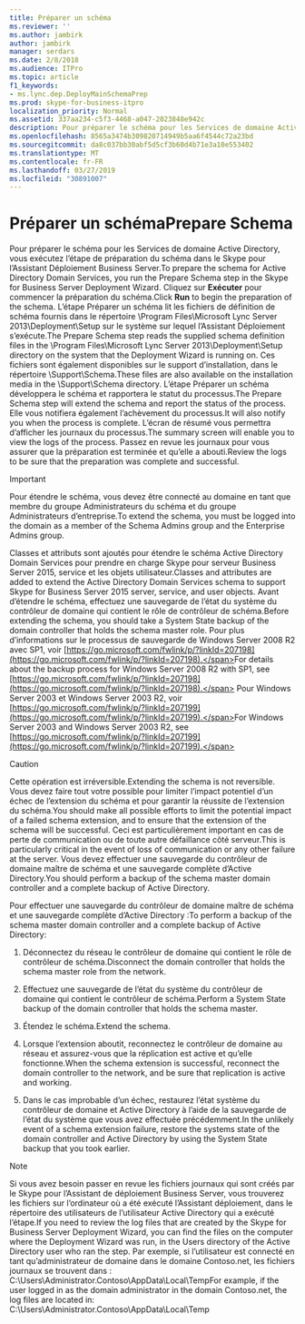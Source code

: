 ```yaml
---
title: Préparer un schéma
ms.reviewer: ''
ms.author: jambirk
author: jambirk
manager: serdars
ms.date: 2/8/2018
ms.audience: ITPro
ms.topic: article
f1_keywords:
- ms.lync.dep.DeployMainSchemaPrep
ms.prod: skype-for-business-itpro
localization_priority: Normal
ms.assetid: 337aa234-c5f3-4468-a047-2023848e942c
description: Pour préparer le schéma pour les Services de domaine Active Directory, vous exécutez l’étape de préparation du schéma dans le Skype pour l’Assistant Déploiement Business Server. Cliquez sur Exécuter pour commencer la préparation du schéma. L’étape de préparation du schéma lit les fichiers de définition de schéma fourni dans le répertoire de fonctionnalité/Microsoft Lync Server 2013/déploiement/configuration des fichiers sur le système de l’Assistant déploiement est en cours d’exécution. Ces fichiers sont également disponibles sur le support d’installation dans le répertoire/schéma prise en charge. L’étape Préparer un schéma développera le schéma et rapportera le statut du processus. Elle vous notifiera également l’achèvement du processus. L’écran de résumé vous permettra d’afficher les journaux du processus. Passez en revue les journaux pour vous assurer que la préparation est terminée et qu’elle a abouti.
ms.openlocfilehash: 8565a3474b309820714949b5aa6f4544c72a23bd
ms.sourcegitcommit: da8c037bb30abf5d5cf3b60d4b71e3a10e553402
ms.translationtype: MT
ms.contentlocale: fr-FR
ms.lasthandoff: 03/27/2019
ms.locfileid: "30891007"
---
```

# <a name="prepare-schema"></a><span data-ttu-id="a07be-110">Préparer un schéma</span><span class="sxs-lookup"><span data-stu-id="a07be-110">Prepare Schema</span></span>
 
<span data-ttu-id="a07be-111">Pour préparer le schéma pour les Services de domaine Active Directory, vous exécutez l’étape de préparation du schéma dans le Skype pour l’Assistant Déploiement Business Server.</span><span class="sxs-lookup"><span data-stu-id="a07be-111">To prepare the schema for Active Directory Domain Services, you run the Prepare Schema step in the Skype for Business Server Deployment Wizard.</span></span> <span data-ttu-id="a07be-112">Cliquez sur **Exécuter** pour commencer la préparation du schéma.</span><span class="sxs-lookup"><span data-stu-id="a07be-112">Click **Run** to begin the preparation of the schema.</span></span> <span data-ttu-id="a07be-113">L’étape Préparer un schéma lit les fichiers de définition de schéma fournis dans le répertoire \Program Files\Microsoft Lync Server 2013\Deployment\Setup sur le système sur lequel l’Assistant Déploiement s’exécute.</span><span class="sxs-lookup"><span data-stu-id="a07be-113">The Prepare Schema step reads the supplied schema definition files in the \Program Files\Microsoft Lync Server 2013\Deployment\Setup directory on the system that the Deployment Wizard is running on.</span></span> <span data-ttu-id="a07be-114">Ces fichiers sont également disponibles sur le support d’installation, dans le répertoire \Support\Schema.</span><span class="sxs-lookup"><span data-stu-id="a07be-114">These files are also available on the installation media in the \Support\Schema directory.</span></span> <span data-ttu-id="a07be-115">L’étape Préparer un schéma développera le schéma et rapportera le statut du processus.</span><span class="sxs-lookup"><span data-stu-id="a07be-115">The Prepare Schema step will extend the schema and report the status of the process.</span></span> <span data-ttu-id="a07be-116">Elle vous notifiera également l’achèvement du processus.</span><span class="sxs-lookup"><span data-stu-id="a07be-116">It will also notify you when the process is complete.</span></span> <span data-ttu-id="a07be-117">L’écran de résumé vous permettra d’afficher les journaux du processus.</span><span class="sxs-lookup"><span data-stu-id="a07be-117">The summary screen will enable you to view the logs of the process.</span></span> <span data-ttu-id="a07be-118">Passez en revue les journaux pour vous assurer que la préparation est terminée et qu’elle a abouti.</span><span class="sxs-lookup"><span data-stu-id="a07be-118">Review the logs to be sure that the preparation was complete and successful.</span></span>
  
> [!IMPORTANT]
> <span data-ttu-id="a07be-119">Pour étendre le schéma, vous devez être connecté au domaine en tant que membre du groupe Administrateurs du schéma et du groupe Administrateurs d’entreprise.</span><span class="sxs-lookup"><span data-stu-id="a07be-119">To extend the schema, you must be logged into the domain as a member of the Schema Admins group and the Enterprise Admins group.</span></span> 
  
<span data-ttu-id="a07be-120">Classes et attributs sont ajoutés pour étendre le schéma Active Directory Domain Services pour prendre en charge Skype pour serveur Business Server 2015, service et les objets utilisateur.</span><span class="sxs-lookup"><span data-stu-id="a07be-120">Classes and attributes are added to extend the Active Directory Domain Services schema to support Skype for Business Server 2015 server, service, and user objects.</span></span> <span data-ttu-id="a07be-121">Avant d’étendre le schéma, effectuez une sauvegarde de l’état du système du contrôleur de domaine qui contient le rôle de contrôleur de schéma.</span><span class="sxs-lookup"><span data-stu-id="a07be-121">Before extending the schema, you should take a System State backup of the domain controller that holds the schema master role.</span></span> <span data-ttu-id="a07be-122">Pour plus d’informations sur le processus de sauvegarde de Windows Server 2008 R2 avec SP1, voir [https://go.microsoft.com/fwlink/p/?linkId=207198](https://go.microsoft.com/fwlink/p/?linkId=207198).</span><span class="sxs-lookup"><span data-stu-id="a07be-122">For details about the backup process for Windows Server 2008 R2 with SP1, see [https://go.microsoft.com/fwlink/p/?linkId=207198](https://go.microsoft.com/fwlink/p/?linkId=207198).</span></span> <span data-ttu-id="a07be-123">Pour Windows Server 2003 et Windows Server 2003 R2, voir [https://go.microsoft.com/fwlink/p/?linkId=207199](https://go.microsoft.com/fwlink/p/?linkId=207199).</span><span class="sxs-lookup"><span data-stu-id="a07be-123">For Windows Server 2003 and Windows Server 2003 R2, see [https://go.microsoft.com/fwlink/p/?linkId=207199](https://go.microsoft.com/fwlink/p/?linkId=207199).</span></span>
  
> [!CAUTION]
> <span data-ttu-id="a07be-124">Cette opération est irréversible.</span><span class="sxs-lookup"><span data-stu-id="a07be-124">Extending the schema is not reversible.</span></span> <span data-ttu-id="a07be-125">Vous devez faire tout votre possible pour limiter l’impact potentiel d’un échec de l’extension du schéma et pour garantir la réussite de l’extension du schéma.</span><span class="sxs-lookup"><span data-stu-id="a07be-125">You should make all possible efforts to limit the potential impact of a failed schema extension, and to ensure that the extension of the schema will be successful.</span></span> <span data-ttu-id="a07be-126">Ceci est particulièrement important en cas de perte de communication ou de toute autre défaillance côté serveur.</span><span class="sxs-lookup"><span data-stu-id="a07be-126">This is particularly critical in the event of loss of communication or any other failure at the server.</span></span> <span data-ttu-id="a07be-127">Vous devez effectuer une sauvegarde du contrôleur de domaine maître de schéma et une sauvegarde complète d’Active Directory.</span><span class="sxs-lookup"><span data-stu-id="a07be-127">You should perform a backup of the schema master domain controller and a complete backup of Active Directory.</span></span> 
  
<span data-ttu-id="a07be-128">Pour effectuer une sauvegarde du contrôleur de domaine maître de schéma et une sauvegarde complète d’Active Directory :</span><span class="sxs-lookup"><span data-stu-id="a07be-128">To perform a backup of the schema master domain controller and a complete backup of Active Directory:</span></span>
  
1. <span data-ttu-id="a07be-129">Déconnectez du réseau le contrôleur de domaine qui contient le rôle de contrôleur de schéma.</span><span class="sxs-lookup"><span data-stu-id="a07be-129">Disconnect the domain controller that holds the schema master role from the network.</span></span>
    
2. <span data-ttu-id="a07be-130">Effectuez une sauvegarde de l’état du système du contrôleur de domaine qui contient le contrôleur de schéma.</span><span class="sxs-lookup"><span data-stu-id="a07be-130">Perform a System State backup of the domain controller that holds the schema master.</span></span>
    
3. <span data-ttu-id="a07be-131">Étendez le schéma.</span><span class="sxs-lookup"><span data-stu-id="a07be-131">Extend the schema.</span></span>
    
4. <span data-ttu-id="a07be-132">Lorsque l’extension aboutit, reconnectez le contrôleur de domaine au réseau et assurez-vous que la réplication est active et qu’elle fonctionne.</span><span class="sxs-lookup"><span data-stu-id="a07be-132">When the schema extension is successful, reconnect the domain controller to the network, and be sure that replication is active and working.</span></span>
    
5. <span data-ttu-id="a07be-133">Dans le cas improbable d’un échec, restaurez l’état système du contrôleur de domaine et Active Directory à l’aide de la sauvegarde de l’état du système que vous avez effectuée précédemment.</span><span class="sxs-lookup"><span data-stu-id="a07be-133">In the unlikely event of a schema extension failure, restore the systems state of the domain controller and Active Directory by using the System State backup that you took earlier.</span></span>
    
> [!NOTE]
> <span data-ttu-id="a07be-134">Si vous avez besoin passer en revue les fichiers journaux qui sont créés par le Skype pour l’Assistant de déploiement Business Server, vous trouverez les fichiers sur l’ordinateur où a été exécuté l’Assistant déploiement, dans le répertoire des utilisateurs de l’utilisateur Active Directory qui a exécuté l’étape.</span><span class="sxs-lookup"><span data-stu-id="a07be-134">If you need to review the log files that are created by the Skype for Business Server Deployment Wizard, you can find the files on the computer where the Deployment Wizard was run, in the Users directory of the Active Directory user who ran the step.</span></span> <span data-ttu-id="a07be-135">Par exemple, si l’utilisateur est connecté en tant qu’administrateur de domaine dans le domaine Contoso.net, les fichiers journaux se trouvent dans : C:\Users\Administrator.Contoso\AppData\Local\Temp</span><span class="sxs-lookup"><span data-stu-id="a07be-135">For example, if the user logged in as the domain administrator in the domain Contoso.net, the log files are located in: C:\Users\Administrator.Contoso\AppData\Local\Temp</span></span> 
  

